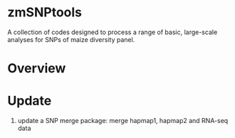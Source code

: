 zmSNPtools
==========

A collection of codes designed to process a range of basic, large-scale analyses for SNPs of maize diversity panel.


Overview
=========


Update
=========
1. update a SNP merge package: merge hapmap1, hapmap2 and RNA-seq data




